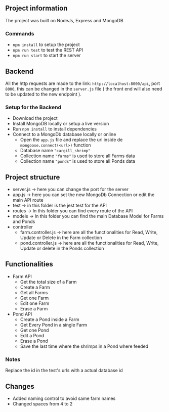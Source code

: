 ## Project information
The project was built on NodeJs, Express and MongoDB

### Commands
- `npm install` to setup the project
- `npm run test` to test the REST API
- `npm run start` to start the server

## Backend
All the http requests are made to the link: `http://localhost:8000/api`, port `8000`, this can be changed in the `server.js` file ( the front end will also need to be updated to the new endpoint ).

### Setup for the Backend
- Download the project
- Install MongoDB locally or setup a live version
- Run `npm install` to install dependencies
- Connect to a MongoDb database locally or online
    - Open the `app.js` file and replace the url inside de `mongoose.connect(<url>)` function
    - Database name `"cargill_shrimp"`
    - Collection name `"farms"` is used to store all Farms data
    - Collection name `"ponds"` is used to store all Ponds data

## Project structure
- server.js -> here you can change the port for the server
- app.js -> here you can set the new MongoDb Connection or edit the main API route
- test -> in this folder is the jest test for the API
- routes -> In this folder you can find every route of the API
- models -> In this folder you can find the main Database Model for Farms and Ponds
- controller
    - farm.controller.js -> here are all the functionalities for Read, Write, Update or Delete in the Farm collection
    - pond.controller.js -> here are all the functionalities for Read, Write, Update or delete in the Ponds collection


## Functionalities
- Farm API
    - Get the total size of a Farm
    - Create a Farm
    - Get all Farms
    - Get one Farm
    - Edit one Farm
    - Erase a Farm
- Pond API
    - Create a Pond inside a Farm
    - Get Every Pond in a single Farm
    - Get one Pond
    - Edit a Pond
    - Erase a Pond
    - Save the last time where the shrimps in a Pond where feeded

### Notes
Replace the id in the test's urls with a actual database id

## Changes
- Added naming control to avoid same farm names
- Changed spaces from 4 to 2

